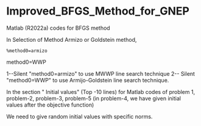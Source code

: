 # Improved_BFGS_Method_for_GNEP
Matlab (R2022a) codes for BFGS method




In Selection of Method Armizo or Goldstein method,

	%method0=armizo
   method0=WWP

1--Silent "method0=armizo" to use MWWP line search technique 
2--  Silent  "method0=WWP" to use Armijo-Goldstein line search technique.



In the section    " Initial values" (Top -10 lines) for Matlab codes of problem 1, problem-2, problem-3, problem-5 
  (in problem-4, we have given initial values after the objective function)


We need to give random initial values with specific norms.

